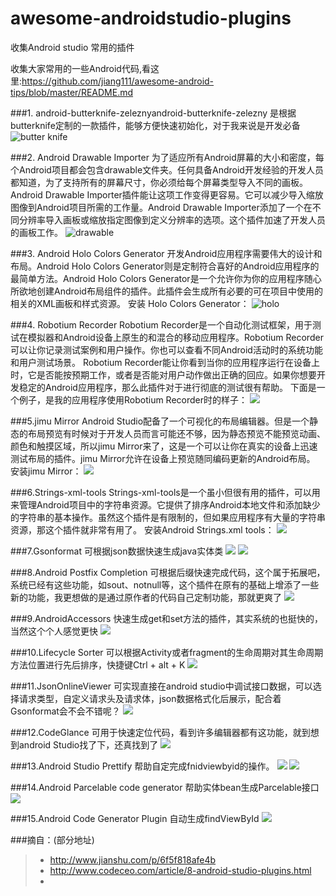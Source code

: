 # awesome-androidstudio-plugins
收集Android studio 常用的插件

收集大家常用的一些Android代码,看这里:https://github.com/jiang111/awesome-android-tips/blob/master/README.md

###1. android-butterknife-zeleznyandroid-butterknife-zelezny 
是根据butterknife定制的一款插件，能够方便快速初始化，对于我来说是开发必备
![butter knife](http://upload-images.jianshu.io/upload_images/697635-94ed27edf930afce?imageMogr2/auto-orient/strip)

###2. Android  Drawable Importer
为了适应所有Android屏幕的大小和密度，每个Android项目都会包含drawable文件夹。任何具备Android开发经验的开发人员都知道，为了支持所有的屏幕尺寸，你必须给每个屏幕类型导入不同的画板。Android  Drawable Importer插件能让这项工作变得更容易。它可以减少导入缩放图像到Android项目所需的工作量。Android  Drawable Importer添加了一个在不同分辨率导入画板或缩放指定图像到定义分辨率的选项。这个插件加速了开发人员的画板工作。
![drawable](http://static.codeceo.com/images/2015/06/bec704326c63128072faff139dadd1241.png)


###3. Android  Holo Colors Generator
开发Android应用程序需要伟大的设计和布局。Android  Holo Colors Generator则是定制符合喜好的Android应用程序的最简单方法。Android  Holo Colors Generator是一个允许你为你的应用程序随心所欲地创建Android布局组件的插件。此插件会生成所有必要的可在项目中使用的相关的XML画板和样式资源。
安装 Holo Colors Generator：
![holo](http://static.codeceo.com/images/2015/06/Holo-Colors-Generator.gif)

###4. Robotium Recorder
Robotium Recorder是一个自动化测试框架，用于测试在模拟器和Android设备上原生的和混合的移动应用程序。Robotium Recorder可以让你记录测试案例和用户操作。你也可以查看不同Android活动时的系统功能和用户测试场景。
Robotium Recorder能让你看到当你的应用程序运行在设备上时，它是否能按预期工作，或者是否能对用户动作做出正确的回应。如果你想要开发稳定的Android应用程序，那么此插件对于进行彻底的测试很有帮助。
下面是一个例子，是我的应用程序使用Robotium Recorder时的样子：
![](http://static.codeceo.com/images/2015/06/96f88230aa7652387300d07e04abee4f1.jpg)

###5.jimu Mirror
Android Studio配备了一个可视化的布局编辑器。但是一个静态的布局预览有时候对于开发人员而言可能还不够，因为静态预览不能预览动画、颜色和触摸区域，所以jimu Mirror来了，这是一个可以让你在真实的设备上迅速测试布局的插件。jimu Mirror允许在设备上预览随同编码更新的Android布局。
安装jimu Mirror：
![](http://static.codeceo.com/images/2015/06/jimu-Mirror.gif)

###6.Strings-xml-tools
Strings-xml-tools是一个虽小但很有用的插件，可以用来管理Android项目中的字符串资源。它提供了排序Android本地文件和添加缺少的字符串的基本操作。虽然这个插件是有限制的，但如果应用程序有大量的字符串资源，那这个插件就非常有用了。
安装Android Strings.xml tools：
![](http://static.codeceo.com/images/2015/06/Android-Strings.xml-tools.gif)

###7.Gsonformat
可根据json数据快速生成java实体类
![](http://upload-images.jianshu.io/upload_images/697635-5a07f838223baaae.gif?imageMogr2/auto-orient/strip)
![](http://upload-images.jianshu.io/upload_images/697635-d92e0dbd37edb00c.gif?imageMogr2/auto-orient/strip)

###8.Android Postfix Completion
 可根据后缀快速完成代码，这个属于拓展吧，系统已经有这些功能，如sout、notnull等，这个插件在原有的基础上增添了一些新的功能，我更想做的是通过原作者的代码自己定制功能，那就更爽了
![](http://upload-images.jianshu.io/upload_images/697635-a31253c015897c80.gif?imageMogr2/auto-orient/strip)

###9.AndroidAccessors
快速生成get和set方法的插件，其实系统的也挺快的，当然这个个人感觉更快
![](http://upload-images.jianshu.io/upload_images/697635-87282f504a99b915.gif?imageMogr2/auto-orient/strip)

###10.Lifecycle Sorter
可以根据Activity或者fragment的生命周期对其生命周期方法位置进行先后排序，快捷键Ctrl + alt + K
![](http://upload-images.jianshu.io/upload_images/697635-6a52664d2488f037.gif?imageMogr2/auto-orient/strip)

###11.JsonOnlineViewer
可实现直接在android studio中调试接口数据，可以选择请求类型，自定义请求头及请求体，json数据格式化后展示，配合着Gsonformat会不会不错呢？
![](http://upload-images.jianshu.io/upload_images/697635-d4d34d5d6cc4163d.gif?imageMogr2/auto-orient/strip)

###12.CodeGlance
可用于快速定位代码，看到许多编辑器都有这功能，就到想到android Studio找了下，还真找到了
![](http://upload-images.jianshu.io/upload_images/697635-0450282604ad3e48.gif?imageMogr2/auto-orient/strip)

###13.Android Studio Prettify
帮助自定完成fnidviewbyid的操作。
![](https://camo.githubusercontent.com/0aafce84883fbaaeac02b28ccad0d839cbab9da4/687474703a2f2f706c7567696e732e6a6574627261696e732e636f6d2f66696c65732f373430352f73637265656e73686f745f31343431352e706e67)
![](https://camo.githubusercontent.com/171b89ab6aba75116c93fd74f93c342988a63f17/687474703a2f2f706c7567696e732e6a6574627261696e732e636f6d2f66696c65732f373430352f73637265656e73686f745f31343431382e706e67)

###14.Android Parcelable code generator
帮助实体bean生成Parcelable接口<br/>
![](https://github.com/jiang111/awesome-androidstudio-plugins/blob/master/images/parcelable/android%20p1.gif)

###15.Android Code Generator Plugin
自动生成findViewById
![](https://github.com/jiang111/awesome-androidstudio-plugins/blob/master/images/Code%20Generator/Code%20Generator%20Plugin.gif)


###摘自：(部分地址)
>* http://www.jianshu.com/p/6f5f818afe4b
>* http://www.codeceo.com/article/8-android-studio-plugins.html
>* 







